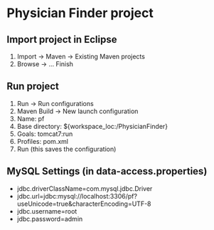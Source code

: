 # Physician Finder project

## Import project in Eclipse

1. Import -> Maven -> Existing Maven projects
2. Browse -> ... Finish

## Run project

1. Run -> Run configurations
2. Maven Build -> New launch configuration 
3. Name: pf 
4. Base directory: ${workspace_loc:/PhysicianFinder} 
5. Goals: tomcat7:run
6. Profiles: pom.xml 
7. Run (this saves the configuration)

## MySQL Settings (in data-access.properties)

* jdbc.driverClassName=com.mysql.jdbc.Driver
* jdbc.url=jdbc:mysql://localhost:3306/pf?useUnicode=true&characterEncoding=UTF-8
* jdbc.username=root
* jdbc.password=admin

